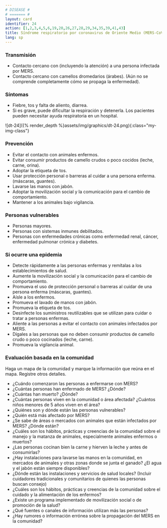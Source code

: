 ```yaml
---
# DISEASE #
# ======= #
layout: card
identifier: 24
action: [1,2,3,4,5,6,19,20,26,27,28,29,34,35,39,41,43]
title: Síndrome respiratorio por coronavirus de Oriente Medio (MERS-CoV por sus siglas en inglés)
lang: sp
---
```


### Transmisión

- Contacto cercano con (incluyendo la atención) a una persona infectada por MERS.
- Contacto cercano con camellos dromedarios (árabes). (Aún no se comprende completamente cómo se propaga la enfermedad).

### Síntomas

- Fiebre, tos y falta de aliento, diarrea.
- Si es grave, puede dificultar la respiración y detenerla. Los pacientes pueden necesitar ayuda respiratoria en un hospital.

![dt-24]({% render_depth %}assets/img/graphics/dt-24.png){:class="my-img-class"}

### Prevención

- Evitar el contacto con animales enfermos.
- Evitar consumir productos de camello crudos o poco cocidos (leche, carne, orina).
- Adoptar la etiqueta de tos.
- Usar protección personal o barreras al cuidar a una persona enferma. (máscaras, guantes).
- Lavarse las manos con jabón.
- Adoptar la movilización social y la comunicación para el cambio de comportamiento.
- Mantener a los animales bajo vigilancia.

### Personas vulnerables

- Personas mayores.
- Personas con sistemas inmunes debilitados.
- Personas con enfermedades crónicas como enfermedad renal, cáncer, enfermedad pulmonar crónica y diabetes.

### Si ocurre una epidemia

- Detecte rápidamente a las personas enfermas y remítalas a los establecimientos de salud.
- Aumente la movilización social y la comunicación para el cambio de comportamiento.
- Promueva el uso de protección personal o barreras al cuidar de una persona enferma (máscaras, guantes).
- Aísle a los enfermos.
- Promueva el lavado de manos con jabón.
- Promueva la etiqueta de tos.
- Desinfecte los suministros reutilizables que se utilizan para cuidar o tratar a personas enfermas.
- Aliente a las personas a evitar el contacto con animales infectados por MERS.
- Dígales a las personas que no deben consumir productos de camello crudo o poco cocinados (leche, carne).
- Promueva la vigilancia animal.

### Evaluación basada en la comunidad

Haga un mapa de la comunidad y marque la información que reúna en el mapa. Registre otros detalles.
- ¿Cuándo comenzaron las personas a enfermarse con MERS?
- ¿Cuántas personas han enfermado de MERS? ¿Dónde?
- ¿Cuántas han muerto? ¿Dónde?
- ¿Cuántas personas viven en la comunidad o área afectada? ¿Cuántos niños menores de 5 años viven en el área?
- ¿Quiénes son y dónde están las personas vulnerables?
- ¿Quién está más afectado por MERS?
- ¿Se sabe de áreas o mercados con animales que están infectados por MERS? ¿Dónde están?
- ¿Cuáles son los hábitos, prácticas y creencias de la comunidad sobre el manejo y la matanza de animales, especialmente animales enfermos o muertos?
- ¿Las personas cocinan bien la carne y hierven la leche y antes de consumirlas?
- ¿Hay instalaciones para lavarse las manos en la comunidad, en mercados de animales y otras zonas donde se junta el ganado? ¿El agua y el jabón están siempre disponibles?
- ¿Dónde están las instalaciones y servicios de salud locales? (Incluir cuidadores tradicionales y comunitarios de quienes las personas buscan consejo)
- ¿Cuáles son los hábitos, prácticas y creencias de la comunidad sobre el cuidado y la alimentación de los enfermos?
- ¿Existe un programa implementado de movilización social o de promoción de la salud?
- ¿Qué fuentes o canales de información utilizan más las personas?
- ¿Hay rumores o información errónea sobre la propagación del MERS en la comunidad?
